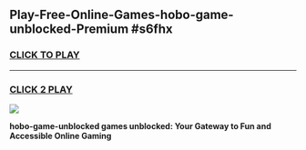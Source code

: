 
## Play-Free-Online-Games-hobo-game-unblocked-Premium #s6fhx
<h3>
<a href="https://premium.freeplayer.one?title=hobo-game-unblocked&ref=8M">CLICK TO PLAY</a></h3>
<hr>

<h3>
<a href="https://premium.freeplayer.one?title=hobo-game-unblocked&ref=8M">CLICK 2 PLAY</a>
  
</h3>

<a href="https://premium.freeplayer.one?title=hobo-game-unblocked&ref=8M"><img src="https://clearcache.store/games.png"></a>


**hobo-game-unblocked games unblocked: Your Gateway to Fun and Accessible Online Gaming**
